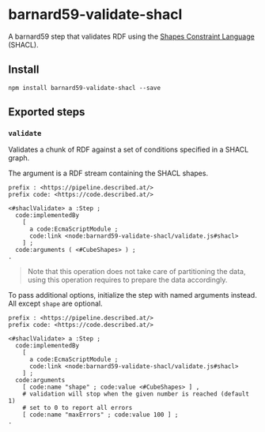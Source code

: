 #  barnard59-validate-shacl

A barnard59 step that validates RDF using the [Shapes Constraint Language](https://www.w3.org/TR/shacl) (SHACL).

## Install

```
npm install barnard59-validate-shacl --save
```

## Exported steps

### `validate`

Validates a chunk of RDF against a set of conditions specified in a SHACL graph.

The argument is a RDF stream containing the SHACL shapes.

```turtle
prefix : <https://pipeline.described.at/>
prefix code: <https://code.described.at/>

<#shaclValidate> a :Step ;
  code:implementedBy
    [
      a code:EcmaScriptModule ;
      code:link <node:barnard59-validate-shacl/validate.js#shacl>
    ] ;
  code:arguments ( <#CubeShapes> ) ;
.
```

> Note that this operation does not take care of partitioning the data, using this operation requires to prepare the data accordingly.

To pass additional options, initialize the step with named arguments instead. All except `shape` are optional.

```turtle
prefix : <https://pipeline.described.at/>
prefix code: <https://code.described.at/>

<#shaclValidate> a :Step ;
  code:implementedBy
    [
      a code:EcmaScriptModule ;
      code:link <node:barnard59-validate-shacl/validate.js#shacl>
    ] ;
  code:arguments
    [ code:name "shape" ; code:value <#CubeShapes> ] ,
    # validation will stop when the given number is reached (default 1)
    # set to 0 to report all errors    
    [ code:name "maxErrors" ; code:value 100 ] ;
.
```
